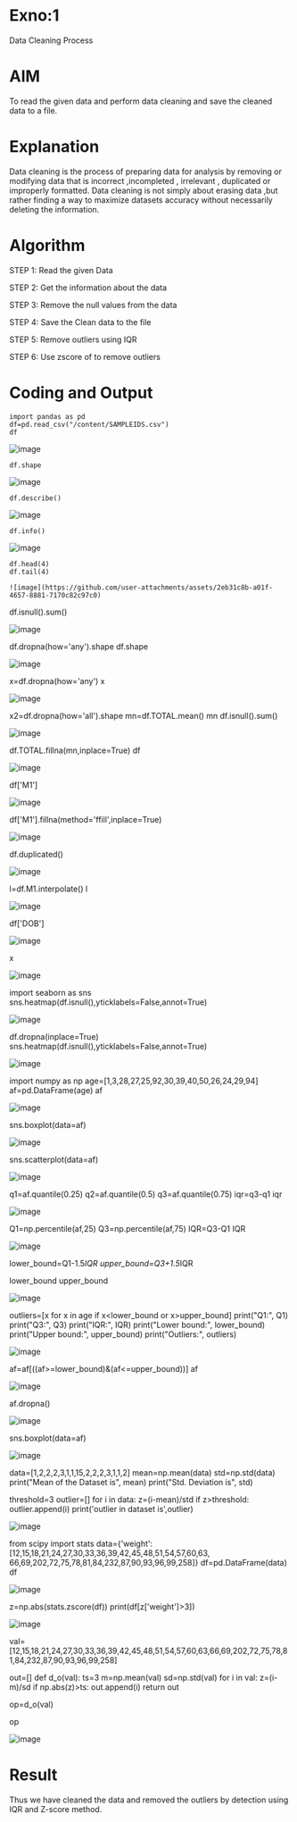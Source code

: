 # Exno:1
Data Cleaning Process

# AIM
To read the given data and perform data cleaning and save the cleaned data to a file.

# Explanation
Data cleaning is the process of preparing data for analysis by removing or modifying data that is incorrect ,incompleted , irrelevant , duplicated or improperly formatted. Data cleaning is not simply about erasing data ,but rather finding a way to maximize datasets accuracy without necessarily deleting the information.

# Algorithm
STEP 1: Read the given Data

STEP 2: Get the information about the data

STEP 3: Remove the null values from the data

STEP 4: Save the Clean data to the file

STEP 5: Remove outliers using IQR

STEP 6: Use zscore of to remove outliers

# Coding and Output
```
import pandas as pd
df=pd.read_csv("/content/SAMPLEIDS.csv")
df
```
![image](https://github.com/user-attachments/assets/8072c16b-7745-43ce-bb82-38d877518778)
```
df.shape
```
![image](https://github.com/user-attachments/assets/17c87218-971c-460c-a5d5-d466a2beaf31)
```
df.describe()
```
![image](https://github.com/user-attachments/assets/af28ee11-1e54-4380-b02d-fb5035d841b4)
```
df.info()
```
![image](https://github.com/user-attachments/assets/19320d44-f339-44b0-8635-dd4d644e480e)
```
df.head(4)
df.tail(4)

![image](https://github.com/user-attachments/assets/2eb31c8b-a01f-4657-8881-7170c82c97c0)
```
df.isnull().sum()

![image](https://github.com/user-attachments/assets/d143bc6a-7b35-4180-a96a-9989cef93588)

df.dropna(how='any').shape
df.shape

![image](https://github.com/user-attachments/assets/a4641760-7c25-46de-8345-91f8fa9b1b36)

x=df.dropna(how='any')
x

![image](https://github.com/user-attachments/assets/b70c185d-da54-4359-9d5b-8ec75102bcbb)

x2=df.dropna(how='all').shape
mn=df.TOTAL.mean()
mn
df.isnull().sum()

![image](https://github.com/user-attachments/assets/b7a63aaa-4fa7-479c-8ad2-3ee03cd5ee72)

df.TOTAL.fillna(mn,inplace=True)
df

![image](https://github.com/user-attachments/assets/3d05c190-ad74-41af-b689-73aa80bfc20e)

df['M1']

![image](https://github.com/user-attachments/assets/15c5410e-0248-4935-934d-2ddac965dcdc)

df['M1'].fillna(method='ffill',inplace=True)

![image](https://github.com/user-attachments/assets/1bdb3021-72b7-4c00-9ce6-664c4b97d043)


df.duplicated()


![image](https://github.com/user-attachments/assets/6b28cb41-f497-4be0-ab4c-a0723f224c47)


l=df.M1.interpolate()
l

![image](https://github.com/user-attachments/assets/4070d22f-c08e-47e4-b777-f808318b3813)

df['DOB']

![image](https://github.com/user-attachments/assets/16f712d9-8053-4886-ba7d-23bfdf7f6d7e)

x

![image](https://github.com/user-attachments/assets/78d56365-921f-4026-99d2-bc93f60c1ee3)

import seaborn as sns
sns.heatmap(df.isnull(),yticklabels=False,annot=True)

![image](https://github.com/user-attachments/assets/987d5006-3dca-4c08-97fe-5591cd5b0cae)


df.dropna(inplace=True)
sns.heatmap(df.isnull(),yticklabels=False,annot=True)

![image](https://github.com/user-attachments/assets/9e0856f3-18b7-4cd4-84bc-3c3646f716b8)

import numpy as np
age=[1,3,28,27,25,92,30,39,40,50,26,24,29,94]
af=pd.DataFrame(age)
af

![image](https://github.com/user-attachments/assets/ccefdfbb-09dd-41c9-b259-7ecf9590dabe)

sns.boxplot(data=af)

![image](https://github.com/user-attachments/assets/ef240f8c-26cd-43ce-b742-73f685728b97)

sns.scatterplot(data=af)

![image](https://github.com/user-attachments/assets/3011d38c-e44b-4063-82f0-f2716b1f3295)

q1=af.quantile(0.25)
q2=af.quantile(0.5)
q3=af.quantile(0.75)
iqr=q3-q1
iqr

![image](https://github.com/user-attachments/assets/67eaebf9-5b0e-4bb3-b7e0-46fdcd122b69)

Q1=np.percentile(af,25)
Q3=np.percentile(af,75)
IQR=Q3-Q1
IQR

![image](https://github.com/user-attachments/assets/e6438868-3fee-474f-8a19-a0dd39adfc8d)

lower_bound=Q1-1.5*IQR
upper_bound=Q3+1.5*IQR



lower_bound
upper_bound

![image](https://github.com/user-attachments/assets/8941786d-b6ef-425a-be8a-8d2c87fd673d)

outliers=[x for x in age if x<lower_bound or x>upper_bound]
print("Q1:", Q1)
print("Q3:", Q3)
print("IQR:", IQR)
print("Lower bound:", lower_bound)
print("Upper bound:", upper_bound)
print("Outliers:", outliers)

![image](https://github.com/user-attachments/assets/921d0cd9-7a03-4dd1-84b4-10d1499bd6e4)

af=af[((af>=lower_bound)&(af<=upper_bound))]
af

![image](https://github.com/user-attachments/assets/2fbbe296-655b-4b1d-aec6-59fc3fced68a)

af.dropna()


![image](https://github.com/user-attachments/assets/9d0013da-c191-4ccd-8eed-f537b0934b0e)

sns.boxplot(data=af)

![image](https://github.com/user-attachments/assets/f82f718f-4c85-4843-9e0f-1f7f952c0793)

data=[1,2,2,2,3,1,1,15,2,2,2,3,1,1,2]
mean=np.mean(data)
std=np.std(data)
print("Mean of the Dataset is", mean)
print("Std. Deviation is", std)


threshold=3
outlier=[]
for i in data:
  z=(i-mean)/std
  if z>threshold:
    outlier.append(i)
print('outlier in dataset is',outlier)

![image](https://github.com/user-attachments/assets/c66faa35-61ac-4a25-957e-285059636fa9)

from scipy import stats
data={'weight':[12,15,18,21,24,27,30,33,36,39,42,45,48,51,54,57,60,63,
                66,69,202,72,75,78,81,84,232,87,90,93,96,99,258]}
df=pd.DataFrame(data)
df

![image](https://github.com/user-attachments/assets/74ba1f07-f479-47ca-b808-dd5704b67626)

z=np.abs(stats.zscore(df))
print(df[z['weight']>3])

![image](https://github.com/user-attachments/assets/ec7dd224-c54f-4d9c-a72e-1e120246321b)


val=[12,15,18,21,24,27,30,33,36,39,42,45,48,51,54,57,60,63,66,69,202,72,75,78,81,84,232,87,90,93,96,99,258]

out=[]
def d_o(val):
  ts=3
  m=np.mean(val)
  sd=np.std(val)
  for i in val:
    z=(i-m)/sd
    if np.abs(z)>ts:
      out.append(i)
  return out

op=d_o(val)

op


![image](https://github.com/user-attachments/assets/c85006d3-e0dc-40e7-8116-2d59eb138b6f)

# Result
Thus we have cleaned the data and removed the outliers by detection using IQR and Z-score method.
